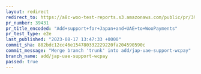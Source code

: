 ```yaml
---
layout: redirect
redirect_to: https://a8c-woo-test-reports.s3.amazonaws.com/public/pr/39431/e2e/index.html
pr_number: 39431
pr_title_encoded: "Add+support+for+Japan+and+UAE+to+WooPayments"
pr_test_type: e2e
last_published: "2023-08-17 13:47:33 +0000"
commit_sha: 882bdc12cc46e154780332229220fa204590590c
commit_message: "Merge branch 'trunk' into add/jap-uae-support-wcpay"
branch_name: add/jap-uae-support-wcpay
passed: true
---
```

